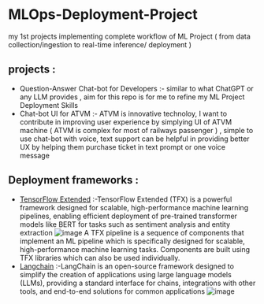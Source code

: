 # MLOps-Deployment-Project
my 1st projects implementing complete workflow of ML Project ( from data collection/ingestion to real-time inference/ deployment )

## projects :
 - Question-Answer Chat-bot for Developers :- similar to what ChatGPT or any LLM provides , aim for this repo is for me to refine my ML Project Deployment Skills
 - Chat-bot UI for ATVM :- ATVM is innovative technoloy, I want to contribute in improving user experience by simplying UI of ATVM machine ( ATVM is complex for most of railways passenger ) , simple to use chat-bot with voice, text support can be helpful in providing better UX by helping them purchase ticket in text prompt or one voice message

## Deployment frameworks :
 - [TensorFlow Extended](https://www.tensorflow.org/tfx) :-TensorFlow Extended (TFX) is a powerful framework designed for scalable, high-performance machine learning pipelines, enabling efficient deployment of pre-trained transformer models like BERT for tasks such as sentiment analysis and entity extraction
 ![image](https://github.com/Abhishekvidhate/MLOps-Deployment-Project/assets/120262589/7dac175c-dc2d-4654-a46e-89ecad3ae53b)
   A TFX pipeline is a sequence of components that implement an ML pipeline which is specifically designed for scalable, high-performance machine learning tasks. Components are built using TFX libraries which can also be used individually.
 - [Langchain](https://www.langchain.com/) :-LangChain is an open-source framework designed to simplify the creation of applications using large language models (LLMs), providing a standard interface for chains, integrations with other tools, and end-to-end solutions for common applications
 ![image](https://github.com/Abhishekvidhate/MLOps-Deployment-Project/assets/120262589/2357d59d-da59-4816-98f4-4743f62e977c)
